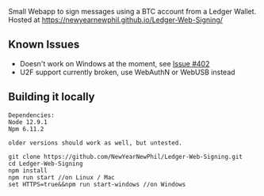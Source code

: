 Small Webapp to sign messages using a BTC account from a Ledger Wallet. Hosted at https://newyearnewphil.github.io/Ledger-Web-Signing/

## Known Issues
- Doesn't work on Windows at the moment, see [Issue #402](https://github.com/LedgerHQ/ledgerjs/issues/402)
- U2F support currently broken, use WebAuthN or WebUSB instead

## Building it locally
````
Dependencies:
Node 12.9.1
Npm 6.11.2

older versions should work as well, but untested.

git clone https://github.com/NewYearNewPhil/Ledger-Web-Signing.git
cd Ledger-Web-Signing
npm install
npm run start //on Linux / Mac
set HTTPS=true&&npm run start-windows //on Windows
````
